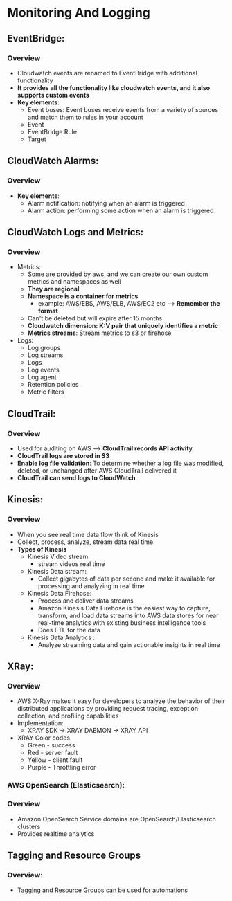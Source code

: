 # Monitoring And Logging

## EventBridge:
### Overview
- Cloudwatch events are renamed to EventBridge with additional functionality 
- __It provides all the functionality like cloudwatch events, and it also supports custom events__
- __Key elements__:
  - Event buses: Event buses receive events from a variety of sources and match them to rules in your account
  - Event
  - EventBridge Rule
  - Target


## CloudWatch Alarms:
### Overview
- __Key elements__:
  - Alarm notification: notifying when an alarm is triggered
  - Alarm action: performing some action when an alarm is triggered 


## CloudWatch Logs and Metrics:
### Overview
- Metrics:
  - Some are provided by aws, and we can create our own custom metrics and namespaces as well
  - __They are regional__
  - __Namespace is a container for metrics__
    - example: AWS/EBS, AWS/ELB, AWS/EC2 etc --> __Remember the format__
  - Can't be deleted but will expire after 15 months
  - __Cloudwatch dimension: K:V pair that uniquely identifies a metric__
  - __Metrics streams__: Stream metrics to s3 or firehose
- Logs:
  - Log groups
  - Log streams
  - Logs
  - Log events
  - Log agent
  - Retention policies
  - Metric filters

## CloudTrail:
### Overview
- Used for auditing on AWS --> __CloudTrail records API activity__
- __CloudTrail logs are stored in S3__
- __Enable log file validation__: To determine whether a log file was modified, deleted, or unchanged after AWS CloudTrail delivered it
- __CloudTrail can send logs to CloudWatch__

## Kinesis:
### Overview
- When you see real time data flow think of Kinesis
- Collect, process, analyze, stream data real time
- __Types of Kinesis__ 
  - Kinesis Video stream: 
    - stream videos real time
  - Kinesis Data stream:
    - Collect gigabytes of data per second and make it available for processing and analyzing in real time
  - Kinesis Data Firehose:
    - Process and deliver data streams
    - Amazon Kinesis Data Firehose is the easiest way to capture, transform, and load data streams into 
      AWS data stores for near real-time analytics with existing business intelligence tools
    - Does ETL for the data
  - Kinesis Data Analytics :
    - Analyze streaming data and gain actionable insights in real time


## XRay:
### Overview
- AWS X-Ray makes it easy for developers to analyze the behavior of their distributed applications by providing request tracing, exception collection, and profiling capabilities
- Implementation:
  - XRAY SDK -> XRAY DAEMON -> XRAY API 
- XRAY Color codes 
  - Green - success
  - Red - server fault 
  - Yellow - client fault 
  - Purple - Throttling error


### AWS OpenSearch (Elasticsearch):
### Overview
- Amazon OpenSearch Service domains are OpenSearch/Elasticsearch clusters
- Provides realtime analytics 


## Tagging and Resource Groups
### Overview:
- Tagging and Resource Groups can be used for automations 



